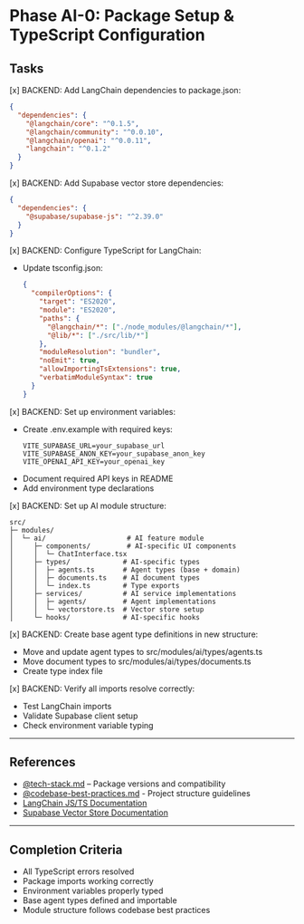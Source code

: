 # Phase AI-0: Package Setup & TypeScript Configuration

## Tasks

[x] BACKEND: Add LangChain dependencies to package.json:
   ```json
   {
     "dependencies": {
       "@langchain/core": "^0.1.5",
       "@langchain/community": "^0.0.10",
       "@langchain/openai": "^0.0.11",
       "langchain": "^0.1.2"
     }
   }
   ```

[x] BACKEND: Add Supabase vector store dependencies:
   ```json
   {
     "dependencies": {
       "@supabase/supabase-js": "^2.39.0"
     }
   }
   ```

[x] BACKEND: Configure TypeScript for LangChain:
   - Update tsconfig.json:
     ```json
     {
       "compilerOptions": {
         "target": "ES2020",
         "module": "ES2020",
         "paths": {
           "@langchain/*": ["./node_modules/@langchain/*"],
           "@lib/*": ["./src/lib/*"]
         },
         "moduleResolution": "bundler",
         "noEmit": true,
         "allowImportingTsExtensions": true,
         "verbatimModuleSyntax": true
       }
     }
     ```

[x] BACKEND: Set up environment variables:
   - Create .env.example with required keys:
     ```
     VITE_SUPABASE_URL=your_supabase_url
     VITE_SUPABASE_ANON_KEY=your_supabase_anon_key
     VITE_OPENAI_API_KEY=your_openai_key
     ```
   - Document required API keys in README
   - Add environment type declarations

[x] BACKEND: Set up AI module structure:
   ```
   src/
   ├─ modules/
   │  └─ ai/                    # AI feature module
   │     ├─ components/         # AI-specific UI components
   │     │  └─ ChatInterface.tsx
   │     ├─ types/             # AI-specific types
   │     │  ├─ agents.ts       # Agent types (base + domain)
   │     │  ├─ documents.ts    # AI document types
   │     │  └─ index.ts        # Type exports
   │     ├─ services/          # AI service implementations
   │     │  ├─ agents/         # Agent implementations
   │     │  └─ vectorstore.ts  # Vector store setup
   │     └─ hooks/             # AI-specific hooks
   ```

[x] BACKEND: Create base agent type definitions in new structure:
   - Move and update agent types to src/modules/ai/types/agents.ts
   - Move document types to src/modules/ai/types/documents.ts
   - Create type index file

[x] BACKEND: Verify all imports resolve correctly:
   - Test LangChain imports
   - Validate Supabase client setup
   - Check environment variable typing

---

## References

- [@tech-stack.md](../../project-info/tech-stack.md) – Package versions and compatibility
- [@codebase-best-practices.md](../../rules/codebase-best-practices.md) - Project structure guidelines
- [LangChain JS/TS Documentation](https://js.langchain.com/docs/introduction)
- [Supabase Vector Store Documentation](https://js.langchain.com/docs/integrations/vectorstores/supabase)

---

## Completion Criteria

- All TypeScript errors resolved
- Package imports working correctly
- Environment variables properly typed
- Base agent types defined and importable
- Module structure follows codebase best practices 